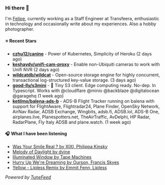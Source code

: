 ### Hi there 👋

I'm [Felipe](https://felipevm.com), currently working as a Staff Engineer at Transfeera, enthusiastic in technology and occasionally write about my experiences. Also a hobby photographer.

#### ⭐ Recent Stars
- **[czhu12/canine](https://github.com/czhu12/canine)** - Power of Kubernetes, Simplicity of Heroku (2 days ago)
- **[keshavdv/unifi-cam-proxy](https://github.com/keshavdv/unifi-cam-proxy)** - Enable non-Ubiquiti cameras to work with Unifi NVR (2 days ago)
- **[wildcatdb/wildcat](https://github.com/wildcatdb/wildcat)** - Open-source storage engine for highly concurrent, transactional log-structured key-value storage. (3 days ago)
- **[good-lly/s3mini](https://github.com/good-lly/s3mini)** - 👶 Tiny S3 client. Edge computing ready. No-dep. In Typescript. Works with @cloudflare @minio @backblaze @digitalocean @garagehq (1 week ago)
- **[ketilmo/balena-ads-b](https://github.com/ketilmo/balena-ads-b)** - ADS-B Flight Tracker running on balena with support for FlightAware, Flightradar24, Plane Finder, OpenSky Network, AirNav Radar, ADSB Exchange, Wingbits, adsb.fi, ADSB.lol, ADS-B One, airplanes.live, Planespotters.net, TheAirTraffic, AvDelphi, HP Radar, RadarPlane, Fly Italy ADSB and plane.watch. (1 week ago)

#### 🎧 What I have been listening
- [Was Your Smile Real ? by XIXI, Philippa Kinsky](https://open.spotify.com/track/0JXvKBgvGxcu1AgbWqUGN6)
- [Melody of Daylight by dvine](https://open.spotify.com/track/1fb1DF5po9Yhb4qmfFFU5H)
- [Illuminated Window by Tape Machines](https://open.spotify.com/track/20aVS4FAY41GH8qtf56glg)
- [Hurry Up We&#39;re Dreaming by Ourson, Francis Skyes](https://open.spotify.com/track/3niUHZZ9CPbiJv77ERRRKs)
- [Yellow - Lipless Remix by Emmit Fenn, Lipless](https://open.spotify.com/track/5XEHm2EAUcXetpRvn8meKF)

_Powered by [TuneFeed](https://tunefeed.app?ref=github.com)_
